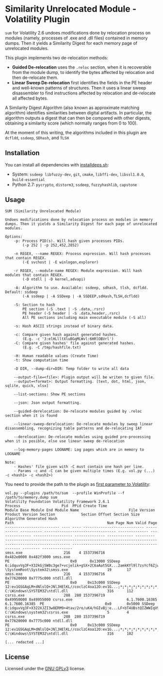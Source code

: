 # Similarity Unrelocated Module - Volatility Plugin

`sum` for Volatility 2.6 undoes modifications done by relocation process on modules (namely, processes of .exe and .dll files) contained in memory dumps. Then it yields a Similarity Digest for each memory page of unrelocated modules.

This plugin implements two de-relocation methods: 
- **Guided De-relocation** uses the `.reloc` section, when it is recoverable from the module dump, to identify the bytes affected by relocation and then de-relocate them.
- **Linear Sweep De-relocation** first identifies the fields in the PE header and well-known patterns of structures. Then it uses a linear sweep disassembler to find instructions affected by relocation and de-relocate all affected bytes.

A Similarity Digest Algorithm (also known as approximate matching algorithm) identifies similarities between digital artifacts. In particular, the algorithm outputs a digest that can then be compared with other digests, obtaining a similarity score (which normally ranges from 0 to 100).

At the moment of this writing, the algorithms included in this plugin are `dcfldd`, `ssdeep`, `SDhash`, and `TLSH`

## Installation

You can install all dependencies with [installdeps.sh](installdeps.sh):

- System: `ssdeep libfuzzy-dev`, `git`, `cmake`, `libffi-dev`, `libssl1.0.0`, `build-essential`
- Python 2.7: `pycrypto`, `distorm3`, `ssdeep`, `fuzzyhashlib`, `capstone`

## Usage

```
SUM (Similarity Unrelocated Module)

Undoes modifications done by relocation process on modules in memory dumps. Then it yields a Similarity Digest for each page of unrelocated modules.

Options:
    -p: Process PID(s). Will hash given processes PIDs.
        (-p 252 | -p 252,452,2852)

    -n REGEX, --name REGEX: Process expression. Will hash processes that contain REGEX.
        (-E svchost | -E winlogon,explorer)
        
    -r REGEX, --module-name REGEX: Module expression. Will hash modules that contain REGEX.
        (-D ntdll | -D kernel,advapi)

    -A: Algorithm to use. Available: ssdeep, sdhash, tlsh, dcfldd. Default: ssdeep
        (-A ssdeep | -A SSDeep | -A SSDEEP,sdHash,TLSH,dcfldd)

    -S: Section to hash
        PE section (-S .text | -S .data,.rsrc)
        PE header (-S header | -S .data,header,.rsrc)
        All PE sections including main executable module (-S all)

    -s: Hash ASCII strings instead of binary data.

    -c: Compare given hash against generated hashes.
        (E.g. -c '3:elHLlltXluBGqMLWvl:6HRlOBVrl')
    -C: Compare given hashes' file against generated hashes.
        (E.g. -C /tmp/hashfile.txt)

    -H: Human readable values (Create Time)
    -t: Show computation time

    -D DIR, --dump-dir=DIR: Temp folder to write all data

    --output-file=<file>: Plugin output will be writen to given file.
    --output=<format>: Output formatting. [text, dot, html, json, sqlite, quick, xlsx]

    --list-sections: Show PE sections

    --json: Json output formatting.

    --guided-derelocation: De-relocate modules guided by .reloc section when it is found

    --linear-sweep-derelocation: De-relocate modules by sweep linear disassembling, recognizing table patterns and de-relocating IAT

    --derelocation: De-relocate modules using guided pre-processing when it is posible, else use linear sweep de-relocation

    --log-memory-pages LOGNAME: Log pages which are in memory to LOGNAME

Note:
    - Hashes' file given with -C must contain one hash per line.
    - Params -c and -C can be given multiple times (E.g. vol.py (...) -c <hash1> -c <hash2>)

```
You need to provide the path to the plugin as [first parameter to Volatility](https://github.com/volatilityfoundation/volatility/wiki/Volatility-Usage#specifying-additional-plugin-directories):

```
vol.py --plugins /path/to/sum  --profile WinProfile --f /path/to/memory.dump sum 
Volatility Foundation Volatility Framework 2.6.1
Process                   Pid  PPid Create Time                  Module Base Module End Module Name                       File Version   Product Version Section            Section Offset Section Size Algorithm Generated Hash                                                                                       Path                                           Num Page Num Valid Page
------------------------- ---- ---- ---------------------------- ----------- ---------- --------------------------------- -------------- --------------- ------------------ -------------- ------------ --------- ---------------------------------------------------------------------------------------------------- ---------------------------------------------- -------- --------------
smss.exe                   216    4 1537396716                    0x482e0000 0x482f3000 smss.exe                                                         PE                            0x0      0x13000 SSDeep    6:idquvVg3F+X32kGjSW8c3ge7+vcjelik+gSX+2C6aAat5GX...2amkKYl9l7zsYcf6Zjw:VCOvB3lL9Ip8RpJlIr7vl7vQ;*;* \SystemRoot\System32\smss.exe                  19       17            
smss.exe                   216    4 1537396716                    0x77620000 0x7775c000 ntdll.dll                                                        PE                            0x0     0x13c000 SSDeep    12:ev1GSGAqLM+dNlslQ+JNlJHElKL//coclzC4oa12O:ev1G...;*;*;*;*;*;*;*;*;*;*;*;*;*;*;*;*;*;*;*;*;*;*;*;* C:\Windows\SYSTEM32\ntdll.dll                  316      112           
csrss.exe                  288  280 1537396719                    0x49950000 0x49955000 csrss.exe                         6.1.7600.16385 6.1.7600.16385  PE                            0x0       0x5000 SSDeep    6:idquvVg3F+X322XJZI3w8ERM9+4tav/2ro/uK4/hGIvBj:e...LF+bT4UBstQIZWWIqV955WwaO0E:PDJvkM/HHEW5s9nWw3;* C:\Windows\system32\csrss.exe                  5        4             
csrss.exe                  288  280 1537396719                    0x77620000 0x7775c000 ntdll.dll                                                        PE                            0x0     0x13c000 SSDeep    12:ev1GSGAqLM+dNlslQ+JNlJHElKL//coclzC4oa12O:ev1G...;*;*;*;*;*;*;*;*;*;*;*;*;*;*;*;*;*;*;*;*;*;*;*;* C:\Windows\SYSTEM32\ntdll.dll                  316      102           

[... redacted ...]
```


## License

Licensed under the [GNU GPLv3](LICENSE) license.
